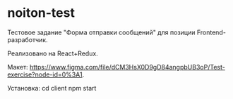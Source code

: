 ﻿# noiton-test

Тестовое задание "Форма отправки сообщений" для позиции Frontend-разработчик.

Реализовано на React+Redux.

Макет: https://www.figma.com/file/dCM3HsX0D9gD84angpbUB3oP/Test-exercise?node-id=0%3A1.

Установка:
cd client
npm start
